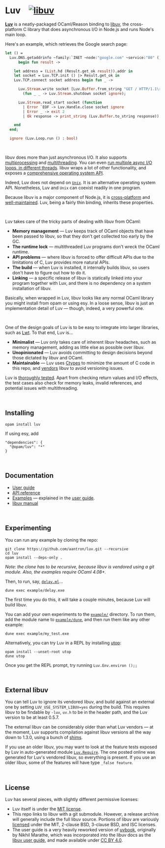 # Luv &nbsp;&nbsp; [![libuv][libuv-version]][libuv-releases]

[libuv-releases]: https://github.com/libuv/libuv/releases
[libuv-version]: https://img.shields.io/badge/libuv-1.44.2-blue.svg

[**Luv**][luv] is a neatly-packaged OCaml/Reason binding to [libuv][libuv], the
cross-platform C library that does asynchronous I/O in Node.js and runs Node's
main loop.

Here's an example, which retrieves the Google search page:

```ocaml
let () =
  Luv.DNS.getaddrinfo ~family:`INET ~node:"google.com" ~service:"80" ()
      begin fun result ->

    let address = (List.hd (Result.get_ok result)).addr in
    let socket = Luv.TCP.init () |> Result.get_ok in
    Luv.TCP.connect socket address begin fun _ ->

      Luv.Stream.write socket [Luv.Buffer.from_string "GET / HTTP/1.1\r\n\r\n"]
        (fun _ _ -> Luv.Stream.shutdown socket ignore);

      Luv.Stream.read_start socket (function
        | Error `EOF -> Luv.Handle.close socket ignore
        | Error _ -> exit 2
        | Ok response -> print_string (Luv.Buffer.to_string response))

    end
  end;

  ignore (Luv.Loop.run () : bool)
```

<br/>

libuv does more than just asynchronous I/O. It also supports
[multiprocessing][processes] and [multithreading][threads]. You can even [run
multiple async I/O loops, in different threads][loops]. libuv wraps a lot of
other functionality, and exposes a [comprehensive operating system API][api].

Indeed, Luv does not depend on [`Unix`][unix]. It is an alternative operating
system API. Nonetheless, Luv and `Unix` can coexist readily in one program.

Because libuv is a major component of Node.js, it is
[cross-platform][platforms] and [well-maintained][maintainers]. Luv, being a
fairly thin binding, inherits these properties.

<br/>

Luv takes care of the tricky parts of dealing with libuv from OCaml:

- **Memory management** &mdash; Luv keeps track of OCaml objects that have been
  passed to libuv, so that they don't get collected too early by the GC.
- **The runtime lock** &mdash; multithreaded Luv programs don't wreck the OCaml
  runtime.
- **API problems** &mdash; where libuv is forced to offer difficult APIs due to
  the limitations of C, Luv provides more natural APIs.
- **The build** &mdash; when Luv is installed, it internally builds libuv, so
  users don't have to figure out how to do it.
- **Linking** &mdash; a specific release of libuv is statically linked into
  your  program together with Luv, and there is no dependency on a system
  installation of libuv.

Basically, when wrapped in Luv, libuv looks like any normal OCaml library you
might install from opam or using esy. In a loose sense, libuv is just an
implementation detail of Luv &mdash; though, indeed, a very powerful one.

<br/>

One of the design goals of Luv is to be easy to integrate into larger libraries,
such as [Lwt][lwt]. To that end, Luv is...

- **Minimalist** &mdash; Luv only takes care of inherent libuv headaches, such
  as memory management, adding as little else as possible over libuv.
- **Unopinionated** &mdash; Luv avoids committing to design decisions beyond
  those dictated by libuv and OCaml.
- **Maintainable** &mdash; Luv uses [Ctypes][ctypes] to minimize the amount of C
  code in this repo, and [vendors][vendor] libuv to avoid versioning issues.

Luv is [thoroughly tested][tests]. Apart from checking return values and I/O
effects, the test cases also check for memory leaks, invalid references, and
potential issues with multithreading.

<br/>

## Installing

```
opam install luv
```

If using esy, add

```
"dependencies": {
  "@opam/luv": "*"
}
```

<br/>

## Documentation

- [User guide][guide]
- [API reference][api]
- [Examples][examples] &mdash; explained in the [user guide][guide].
- [libuv manual][libuv-docs]

<br/>

## Experimenting

You can run any example by cloning the repo:

```
git clone https://github.com/aantron/luv.git --recursive
cd luv
opam install --deps-only .
```

*Note: the clone *has* to be recursive, because libuv is vendored using a git
module. Also, the examples require OCaml 4.08+.*

Then, to run, say, [`delay.ml`][delay.ml]...

```
dune exec example/delay.exe
```

The first time you do this, it will take a couple minutes, because Luv will
build libuv.

You can add your own experiments to the [`example/`][examples] directory. To run
them, add the module name to [`example/dune`][example/dune], and then run them
like any other example:

```
dune exec example/my_test.exe
```

Alternatively, you can try Luv in a REPL by installing [utop][utop]:

```
opam install --unset-root utop
dune utop
```

Once you get the REPL prompt, try running `Luv.Env.environ ();;`

<br/>

## External libuv

You can tell Luv to ignore its vendored libuv, and build against an external one
by setting `LUV_USE_SYSTEM_LIBUV=yes` during the build. This requires libuv to
be findable by `-luv`, `uv.h` to be in the header path, and the Luv version to
be at least 0.5.7.

The external libuv can be considerably older than what Luv vendors &mdash; at
the moment, Luv supports compilation against libuv versions all the way down to
1.3.0, using a bunch of [shims][shims].

If you use an older libuv, you may want to look at the feature tests exposed by
Luv in auto-generated module [`Luv.Require`][require]. The one posted online was
generated for Luv's vendored libuv, so everything is present. If you use an
older libuv, some of the features will have type `_false feature`.

<br/>

## License

Luv has several pieces, with slightly different permissive licenses:

- Luv itself is under the [MIT license][license].
- This repo links to libuv with a git submodule. However, a release archive will
  generally include the full libuv source. Portions of libuv are variously
  [licensed][libuv-license] under the MIT, 2-clause BSD, 3-clause BSD, and ISC
  licenses.
- The user guide is a very heavily reworked version of [uvbook][uvbook],
  originally by Nikhil Marathe, which was incorporated into the libuv docs as
  the [libuv user guide][libuv-guide], and made available under
  [CC BY 4.0][guide-license].

[luv]: https://github.com/aantron/luv
[libuv]: https://github.com/libuv/libuv
[platforms]: https://github.com/libuv/libuv/blob/master/SUPPORTED_PLATFORMS.md#readme
[maintainers]: https://github.com/libuv/libuv/blob/master/MAINTAINERS.md#readme
[ctypes]: https://github.com/ocamllabs/ocaml-ctypes#readme
[vendor]: https://github.com/aantron/luv/tree/master/src/c/vendor
[tests]: https://github.com/aantron/luv/tree/master/test
[guide]: https://aantron.github.io/luv/
[api]: https://aantron.github.io/luv/luv/index.html#api-reference
[examples]: https://github.com/aantron/luv/tree/master/example
[libuv-docs]: http://docs.libuv.org/en/v1.x/
[experiment]: https://aantron.github.io/luv/introduction.html
[lwt]: https://github.com/ocsigen/lwt#readme
[license]: https://github.com/aantron/luv/blob/master/LICENSE.md
[libuv-license]: https://github.com/libuv/libuv/blob/v1.x/LICENSE
[uvbook]: https://github.com/nikhilm/uvbook
[libuv-guide]: http://docs.libuv.org/en/v1.x/guide.html
[guide-license]: https://github.com/aantron/luv/blob/master/docs/LICENSE
[processes]: https://aantron.github.io/luv/processes.html
[threads]: https://aantron.github.io/luv/threads.html
[loops]: https://aantron.github.io/luv/threads.html#multiple-event-loops
[unix]: https://caml.inria.fr/pub/docs/manual-ocaml/libref/Unix.html
[delay.ml]: https://github.com/aantron/luv/blob/master/example/delay.ml
[example/dune]: https://github.com/aantron/luv/blob/master/example/dune
[utop]: https://github.com/ocaml-community/utop
[shims]: https://github.com/aantron/luv/blob/master/src/c/shims.h
[require]: https://aantron.github.io/luv/luv/Luv/Require/index.html
